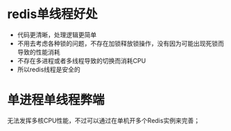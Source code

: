 # redis单线程好处

- 代码更清晰，处理逻辑更简单
- 不用去考虑各种锁的问题，不存在加锁释放锁操作，没有因为可能出现死锁而导致的性能消耗
- 不存在多进程或者多线程导致的切换而消耗CPU
- 所以redis线程是安全的

# 单进程单线程弊端
无法发挥多核CPU性能，不过可以通过在单机开多个Redis实例来完善；